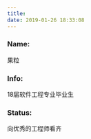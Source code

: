 ```yaml
---
title: 
date: 2019-01-26 18:33:08
---
```


### Name:



果粒



### Info:



18届软件工程专业毕业生



### Status:



向优秀的工程师看齐



